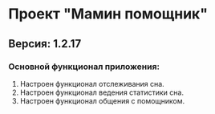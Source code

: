 # Проект "Мамин помощник"
## Версия: 1.2.17
### Основной функционал приложения:
1. Настроен функционал отслеживания сна.
2. Настроен функционал ведения статистики сна.
3. Настроен функционал общения с помощником.